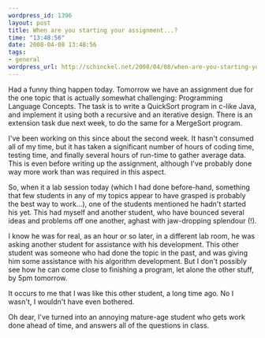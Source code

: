 ```yaml
--- 
wordpress_id: 1396
layout: post
title: When are you starting your assignment...?
time: "13:48:56"
date: 2008-04-08 13:48:56
tags: 
- general
wordpress_url: http://schinckel.net/2008/04/08/when-are-you-starting-your-assignment/
---
```

Had a funny thing happen today. Tomorrow we have an assignment due for the one topic that is actually somewhat challenging: Programming Language Concepts. The task is to write a QuickSort program in c-like Java, and implement it using both a recursive and an iterative design. There is an extension task due next week, to do the same for a MergeSort program.

I've been working on this since about the second week. It hasn't consumed all of my time, but it has taken a significant number of hours of coding time, testing time, and finally several hours of run-time to gather average data. This is even before writing up the assignment, although I've probably done way more work than was required in this aspect.

So, when it a lab session today (which I had done before-hand, something that few students in any of my topics appear to have grasped is probably the best way to work...), one of the students mentioned he hadn't started his yet. This had myself and another student, who have bounced several ideas and problems off one another, aghast with jaw-dropping splendour (!).

I know he was for real, as an hour or so later, in a different lab room, he was asking another student for assistance with his development. This other student was someone who had done the topic in the past, and was giving him some assistance with his algorithm development. But I don't possibly see how he can come close to finishing a program, let alone the other stuff, by 5pm tomorrow.

It occurs to me that I was like this other student, a long time ago. No I wasn't, I wouldn't have even bothered.

Oh dear, I've turned into an annoying mature-age student who gets work done ahead of time, and answers all of the questions in class.
